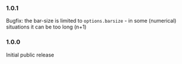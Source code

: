 ### 1.0.1 ###
Bugfix: the bar-size is limited to `options.barsize` - in some (numerical) situations it can be too long (n+1)

### 1.0.0 ###
Initial public release
